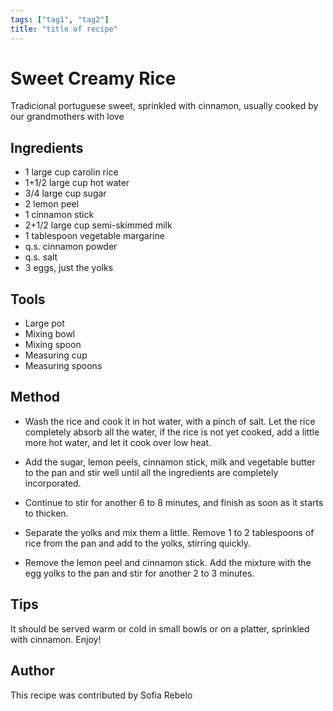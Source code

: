 ```yaml
---
tags: ["tag1", "tag2"]
title: "title of recipe"
---
```


<TagLinks />

# Sweet Creamy Rice

Tradicional portuguese sweet, sprinkled with cinnamon, usually cooked by our grandmothers with love

## Ingredients

- 1 large cup carolin rice
- 1+1/2 large cup hot water
- 3/4 large cup sugar
- 2 lemon peel
- 1 cinnamon stick
- 2+1/2 large cup semi-skimmed milk
- 1 tablespoon vegetable margarine
- q.s. cinnamon powder
- q.s. salt
- 3 eggs, just the yolks

## Tools

- Large pot
- Mixing bowl
- Mixing spoon
- Measuring cup
- Measuring spoons

## Method

- Wash the rice and cook it in hot water, with a pinch of salt. Let the rice completely absorb all the water, if the rice is not yet cooked, add a little more hot water, and let it cook over low heat.

- Add the sugar, lemon peels, cinnamon stick, milk and vegetable butter to the pan and stir well until all the ingredients are completely incorporated.

- Continue to stir for another 6 to 8 minutes, and finish as soon as it starts to thicken.

- Separate the yolks and mix them a little. Remove 1 to 2 tablespoons of rice from the pan and add to the yolks, stirring quickly.

- Remove the lemon peel and cinnamon stick. Add the mixture with the egg yolks to the pan and stir for another 2 to 3 minutes.

## Tips

It should be served warm or cold in small bowls or on a platter, sprinkled with cinnamon. Enjoy!

## Author

This recipe was contributed by Sofia Rebelo
